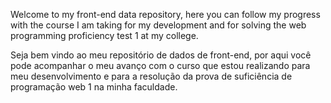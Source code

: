 Welcome to my front-end data repository, here you can follow my progress with the course I am taking for my development and for solving the web programming proficiency test 1 at my college.

Seja bem vindo ao meu repositório de dados de front-end, por aqui você pode acompanhar o meu avanço com o curso que estou realizando para meu desenvolvimento e para a resolução da prova de suficiência de programação web 1 na minha faculdade.